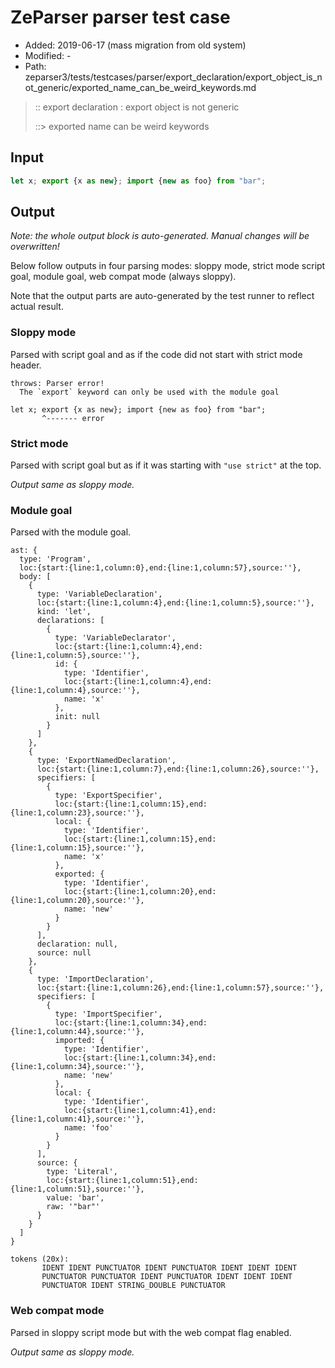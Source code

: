# ZeParser parser test case

- Added: 2019-06-17 (mass migration from old system)
- Modified: -
- Path: zeparser3/tests/testcases/parser/export_declaration/export_object_is_not_generic/exported_name_can_be_weird_keywords.md

> :: export declaration : export object is not generic
>
> ::> exported name can be weird keywords

## Input

`````js
let x; export {x as new}; import {new as foo} from "bar";
`````

## Output

_Note: the whole output block is auto-generated. Manual changes will be overwritten!_

Below follow outputs in four parsing modes: sloppy mode, strict mode script goal, module goal, web compat mode (always sloppy).

Note that the output parts are auto-generated by the test runner to reflect actual result.

### Sloppy mode

Parsed with script goal and as if the code did not start with strict mode header.

`````
throws: Parser error!
  The `export` keyword can only be used with the module goal

let x; export {x as new}; import {new as foo} from "bar";
       ^------- error
`````

### Strict mode

Parsed with script goal but as if it was starting with `"use strict"` at the top.

_Output same as sloppy mode._

### Module goal

Parsed with the module goal.

`````
ast: {
  type: 'Program',
  loc:{start:{line:1,column:0},end:{line:1,column:57},source:''},
  body: [
    {
      type: 'VariableDeclaration',
      loc:{start:{line:1,column:4},end:{line:1,column:5},source:''},
      kind: 'let',
      declarations: [
        {
          type: 'VariableDeclarator',
          loc:{start:{line:1,column:4},end:{line:1,column:5},source:''},
          id: {
            type: 'Identifier',
            loc:{start:{line:1,column:4},end:{line:1,column:4},source:''},
            name: 'x'
          },
          init: null
        }
      ]
    },
    {
      type: 'ExportNamedDeclaration',
      loc:{start:{line:1,column:7},end:{line:1,column:26},source:''},
      specifiers: [
        {
          type: 'ExportSpecifier',
          loc:{start:{line:1,column:15},end:{line:1,column:23},source:''},
          local: {
            type: 'Identifier',
            loc:{start:{line:1,column:15},end:{line:1,column:15},source:''},
            name: 'x'
          },
          exported: {
            type: 'Identifier',
            loc:{start:{line:1,column:20},end:{line:1,column:20},source:''},
            name: 'new'
          }
        }
      ],
      declaration: null,
      source: null
    },
    {
      type: 'ImportDeclaration',
      loc:{start:{line:1,column:26},end:{line:1,column:57},source:''},
      specifiers: [
        {
          type: 'ImportSpecifier',
          loc:{start:{line:1,column:34},end:{line:1,column:44},source:''},
          imported: {
            type: 'Identifier',
            loc:{start:{line:1,column:34},end:{line:1,column:34},source:''},
            name: 'new'
          },
          local: {
            type: 'Identifier',
            loc:{start:{line:1,column:41},end:{line:1,column:41},source:''},
            name: 'foo'
          }
        }
      ],
      source: {
        type: 'Literal',
        loc:{start:{line:1,column:51},end:{line:1,column:51},source:''},
        value: 'bar',
        raw: '"bar"'
      }
    }
  ]
}

tokens (20x):
       IDENT IDENT PUNCTUATOR IDENT PUNCTUATOR IDENT IDENT IDENT
       PUNCTUATOR PUNCTUATOR IDENT PUNCTUATOR IDENT IDENT IDENT
       PUNCTUATOR IDENT STRING_DOUBLE PUNCTUATOR
`````


### Web compat mode

Parsed in sloppy script mode but with the web compat flag enabled.

_Output same as sloppy mode._
